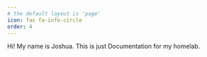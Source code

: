 ```yaml
---
# the default layout is 'page'
icon: fas fa-info-circle
order: 4
---
```


Hi! My name is Joshua. This is just Documentation for my homelab.
